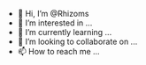 - 👋 Hi, I’m @Rhizoms
- 👀 I’m interested in ...
- 🌱 I’m currently learning ...
- 💞️ I’m looking to collaborate on ...
- 📫 How to reach me ...

<!---
Rhizoms/Rhizoms is a ✨ special ✨ repository because its `README.md` (this file) appears on your GitHub profile.
You can click the Preview link to take a look at your changes.
--->
